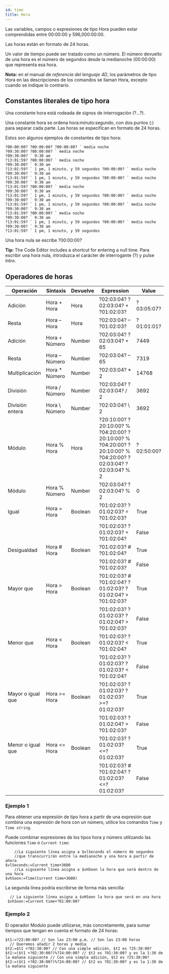 ```yaml
---
id: time
title: Hora
---
```


Las variables, campos o expresiones de tipo Hora pueden estar comprendidas entre 00:00:00 y 596,000:00:00.

Las horas están en formato de 24 horas.

Un valor de tiempo puede ser tratado como un número. El número devuelto de una hora es el número de segundos desde la medianoche (00:00:00) que representa esa hora.

**Nota:** en el manual de *referencia del lenguaje 4D*, los parámetros de tipo Hora en las descripciones de los comandos se llaman Hora, excepto cuando se indique lo contrario.

## Constantes literales de tipo hora

Una constante hora está rodeada de signos de interrogación (?...?).

Una constante hora se ordena hora:minuto:segundo, con dos puntos (:) para separar cada parte. Las horas se especifican en formato de 24 horas.

Estos son algunos ejemplos de constantes de tipo hora:

```4d
?00:00:00? ?00:00:00? ?00:00:00? ` media noche
?09:30:00? ?00:00:00? ` media noche
?09:30:00? ` 9:30 am
?13:01:59? ?00:00:00? ` media noche
?09:30:00? ` 9:30 am
?13:01:59? ` 1 pm, 1 minuto, y 59 segundos ?00:00:00? ` media noche
?09:30:00? ` 9:30 am
?13:01:59? ` 1 pm, 1 minuto, y 59 segundos ?00:00:00? ` media noche
?09:30:00? ` 9:30 am
?13:01:59? ?00:00:00? ` media noche
?09:30:00? ` 9:30 am
?13:01:59? ` 1 pm, 1 minuto, y 59 segundos ?00:00:00? ` media noche
?09:30:00? ` 9:30 am
?13:01:59? ` 1 pm, 1 minuto, y 59 segundos ?00:00:00? ` media noche
?09:30:00? ` 9:30 am
?13:01:59? ?00:00:00? ` media noche
?09:30:00? ` 9:30 am
?13:01:59? ` 1 pm, 1 minuto, y 59 segundos ?00:00:00? ` media noche
?09:30:00? ` 9:30 am
?13:01:59? ` 1 pm, 1 minuto, y 59 segundos
```

Una hora nula se escribe ?00:00:00?

**Tip:** The Code Editor includes a shortcut for entering a null time. Para escribir una hora nula, introduzca el carácter de interrogante (?) y pulse Intro.

## Operadores de horas

| Operación         | Sintaxis       | Devuelve | Expression                                                                                                   | Value      |
| ----------------- | -------------- | -------- | ------------------------------------------------------------------------------------------------------------ | ---------- |
| Adición           | Hora + Hora    | Hora     | ?02:03:04? ?02:03:04? + ?01:02:03?                                                                           | ?03:05:07? |
| Resta             | Hora – Hora    | Hora     | ?02:03:04? – ?01:02:03?                                                                                      | ?01:01:01? |
| Adición           | Hora + Número  | Number   | ?02:03:04? ?02:03:04? + 65                                                                                   | 7449       |
| Resta             | Hora – Número  | Number   | ?02:03:04? – 65                                                                                              | 7319       |
| Multiplicación    | Hora * Número  | Number   | ?02:03:04? * 2                                                                                               | 14768      |
| División          | Hora / Número  | Number   | ?02:03:04? ?02:03:04? / 2                                                                                    | 3692       |
| División entera   | Hora \ Número | Number   | ?02:03:04? \ 2                                                                                              | 3692       |
| Módulo            | Hora % Hora    | Hora     | ?20:10:00? ?20:10:00? % ?04:20:00? ?20:10:00? % ?04:20:00? ?20:10:00? % ?04:20:00? ?02:03:04? ?02:03:04? % 2 | ?02:50:00? |
| Módulo            | Hora % Número  | Number   | ?02:03:04? ?02:03:04? % 2                                                                                    | 0          |
| Igual             | Hora = Hora    | Boolean  | ?01:02:03? ?01:02:03? = ?01:02:03?                                                                           | True       |
|                   |                |          | ?01:02:03? ?01:02:03? = ?01:02:04?                                                                           | False      |
| Desigualdad       | Hora # Hora    | Boolean  | ?01:02:03? # ?01:02:04?                                                                                      | True       |
|                   |                |          | ?01:02:03? # ?01:02:03?                                                                                      | False      |
| Mayor que         | Hora > Hora    | Boolean  | ?01:02:03? # ?01:02:04? ?01:02:03? ?01:02:04? > ?01:02:03?                                                   | True       |
|                   |                |          | ?01:02:03? ?01:02:03? ?01:02:04? > ?01:02:03?                                                                | False      |
| Menor que         | Hora < Hora    | Boolean  | ?01:02:03? ?01:02:03? < ?01:02:04?                                                                           | True       |
|                   |                |          | ?01:02:03? ?01:02:03? ?01:02:03? < ?01:02:04?                                                                | False      |
| Mayor o igual que | Hora >= Hora   | Boolean  | ?01:02:03? ?01:02:03? ?01:02:03? >=?01:02:03?                                                                | True       |
|                   |                |          | ?01:02:03? ?01:02:04? > ?01:02:03?                                                                           | False      |
| Menor o igual que | Hora <= Hora   | Boolean  | ?01:02:03? ?01:02:03? <=?01:02:03?                                                                           | True       |
|                   |                |          | ?01:02:03? # ?01:02:04? ?01:02:03? <=?01:02:03?                                                              | False      |

### Ejemplo 1

Para obtener una expresión de tipo hora a partir de una expresión que combina una expresión de hora con un número, utilice los comandos `Time` y `Time string`.

Puede combinar expresiones de los tipos hora y número utilizando las funciones `Time` o `Current time`:

```4d
    //La siguiente línea asigna a $vlSeconds el número de segundos   
    //que transcurrirán entre la medianoche y una hora a partir de ahora
$vlSeconds:=Current time+3600
    //La siguiente línea asigna a $vHSoon la hora que será dentro de una hora
$vhSoon:=Time(Current time+3600)
```

La segunda línea podría escribirse de forma más sencilla:

```4d
  // La siguiente línea asigna a $vHSoon la hora que será en una hora
 $vhSoon:=Current time+?01:00:00?
```

### Ejemplo 2

El operador Modulo puede utilizarse, más concretamente, para sumar tiempos que tengan en cuenta el formato de 24 horas:

```4d
$t1:=?23:00:00? // Son las 23:00 p.m. // Son las 23:00 horas
  // Queremos añadir 2 horas y media
$t2:=$t1 +?02:30:00? // Con una simple adición, $t2 es ?25:30:00?
$t2:=($t1 +?02:30:00?)%?24:00:00? // $t2 es ?01:30:00? y es la 1:30 de la mañana siguiente // Con una simple adición, $t2 es ?25:30:00?
$t2:=($t1 +?02:30:00?)%?24:00:00? // $t2 es ?01:30:00? y es la 1:30 de la mañana siguiente
```


